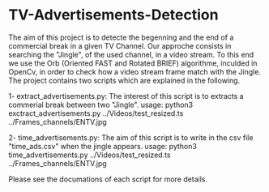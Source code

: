 # TV-Advertisements-Detection
The aim of this project is to detecte the begenning and the end of a commercial break in a given TV Channel. Our approche consists in searching the "Jingle", of the used channel, in a video stream. To this end we use the Orb (Oriented FAST and Rotated BRIEF) algorithme, inculded in OpenCv, in order to check how a video stream frame match with the Jingle. The project contains two scripts which are explained in the following.

1- extract_advertisements.py: The interest of this script is to extracts a commerial break between two "Jingle".
usage: python3 exctract_advertisements.py ../Videos/test_resized.ts ../Frames_channels/ENTV.jpg

2- time_advertisements.py: The aim of this script is to write in the csv file "time_ads.csv" when the jingle appears.
usage: python3 time_advertisements.py ../Videos/test_resized.ts ../Frames_channels/ENTV.jpg

Please see the documations of each script for more details.

